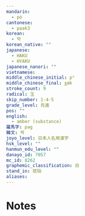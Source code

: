 ```yaml
---
mandarin:
  - pò
cantonese:
  - paak3
korean:
  - 박
korean_native: ""
japanese:
  - HAKU
  - HYAKU
japanese_nanori: ""
vietnamese:
middle_chinese_initial: pʰ
middle_chinese_final: ɣæk
stroke_count: 9
radical: 玉
skip_number: 1-4-5
grade_level: 先進
pos: ""
english:
  - amber (substance)
羅馬字: pag
韓文: 팍
joyo_level: 日本人名用漢字
hsk_level: ""
hanmun_edu_level: ""
danayo_id: 7057
mc_id: 8262
graphemic_classification: 白
stand_in: 琥珀
aliases:
---
```


# Notes
